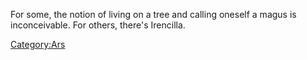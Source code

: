 For some, the notion of living on a tree and calling oneself a magus is
inconceivable. For others, there's Irencilla.

[Category:Ars](Category:Ars "wikilink")